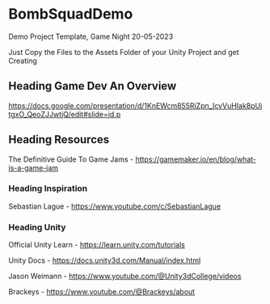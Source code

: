 # BombSquadDemo
Demo Project Template, Game Night 20-05-2023

Just Copy the Files to the Assets Folder of your Unity Project and get Creating

## Heading Game Dev An Overview
https://docs.google.com/presentation/d/1KnEWcm855RiZpn_IcvVuHIak8pUjtgxO_QeoZJJwtjQ/edit#slide=id.p

## Heading Resources 
The Definitive Guide To Game Jams - https://gamemaker.io/en/blog/what-is-a-game-jam 

### Heading Inspiration
Sebastian Lague - https://www.youtube.com/c/SebastianLague 
### Heading Unity
Official Unity Learn - https://learn.unity.com/tutorials 

Unity Docs - https://docs.unity3d.com/Manual/index.html 

Jason Weimann - https://www.youtube.com/@Unity3dCollege/videos 

Brackeys -  https://www.youtube.com/@Brackeys/about

